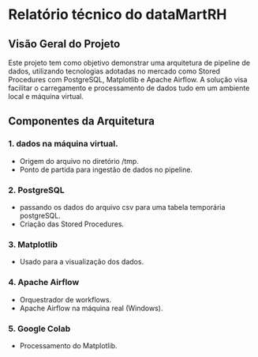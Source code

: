 <h1>Relatório técnico do dataMartRH</h1>
<h2>Visão Geral do Projeto</h2>
<p>Este projeto tem como objetivo demonstrar uma arquitetura de pipeline de dados, utilizando tecnologias adotadas no mercado como Stored Procedures com PostgreSQL, Matplotlib e Apache Airflow. A solução visa facilitar o carregamento e processamento de dados tudo em um ambiente local e máquina virtual.</p>

<h2>Componentes da Arquitetura</h2>

<h3>1. dados na máquina virtual.</h3>
<ul>
  <li>Origem do arquivo no diretório /tmp.</li>
  <li>Ponto de partida para ingestão de dados no pipeline.</li>
</ul>

<h3>2. PostgreSQL</h3>
<ul>
  <li>passando os dados do arquivo csv para uma tabela temporária postgreSQL.</li>
  <li>Criação das Stored Procedures.</li>
</ul>

<h3>3. Matplotlib</h3>
<ul>
  <li>Usado para a visualização dos dados.</li>
</ul>

<h3>4. Apache Airflow</h3>
<ul>
  <li>Orquestrador de workflows.</li>
  <li>Apache Airflow na máquina real (Windows).</li>
</ul>

<h3>5. Google Colab</h3>
<ul>
  <li>Processamento do Matplotlib.</li>
</ul>
